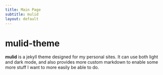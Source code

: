 ```yaml
---
title: Main Page
subtitle: mulid
layout: default
---
```


# mulid-theme
**mulid** is a jekyll theme designed for my personal sites. It can use both light and dark mode, and also provides more custom markdown to enable some more stuff I want to more easily be able to do.